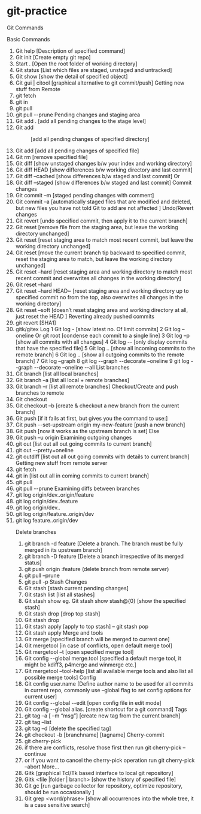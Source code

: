 # git-practice

Git Commands

Basic Commands
1.	Git help <Command> [Description of specified command]
2.	Git init [Create empty git repo]
3.	Start . [Open the root folder of working directory]
4.	Git status [List which files are staged, unstaged and untracked]
5.	Git show <object> [show the detail of specified object]
6.	Git gui | citool [graphical alternative to git commit/push]
Getting new stuff from Remote 
1.	git fetch
2.	git in
3.	git pull
4.	git pull --prune
Pending changes and staging area 
1.	Git add . [add all pending changes to the stage level]
2.	Git add <dir> [add all pending changes of specified directory]
3.	Git add <filename> [add all pending changes of specified file]
4.	Git rm <filename>[remove specified file]
5.	Git diff [show unstaged changes b/w your index and working directory]
6.	Git diff HEAD [show differences b/w working directory and last commit]
7.	Git diff –cached [show differences b/w staged and last commit]
Or
8.	Git diff –staged [show differences b/w staged and last commit]
Commit changes
1.	Git commit –m [staged pending changes with comment]
2.	Git commit –a [automatically staged files that are modified and deleted, but new files you have not told Git to add are not affected ]
Undo/Revert changes
1.	 Git revert <commit> [undo specified commit, then apply it to the current branch]
2.	Git reset <filename> [remove file from the staging area, but leave the working directory unchanged]
3.	Git reset [reset staging area to match most recent commit, but leave the working directory unchanged]
4.	Git reset <commit> [move the current branch tip backward to specified commit, reset the staging area to match, but leave the working directory unchanged]
5.	Git reset –hard [reset staging area and working directory to match most recent commit and overwrites all changes in the working directory]
6.	Git reset –hard <commit>
7.	Git reset –hard HEAD~<n> [reset staging area and working directory up to specified commit no from the top, also overwrites all changes in the working directory]
8.	Git reset –soft [doesn’t reset staging area and working directory at all, just reset the HEAD ]
Reverting already pushed commits
1.	git revert [SHA1]
2.	gitk/gitex
Log
1	Git log -<limit> [show latest no. Of limit commits]
2	Git log –oneline Or git root [condense each commit to a single line] 
3	Git log –p [show all commits with all changes]
4	Git log -- <file> [only display commits that have the specified file]
5	Git log ..<remote branch-name> [show all incoming commits to the remote branch]
6	Git log <remote branch-name>.. [show all outgoing commits to the remote branch]
7	Git log –graph
8	git log --graph --decorate –oneline
9	git log --graph --decorate –oneline --all
List branches
1.	Git branch [list all local branches]
2.	Git branch –a [list all local + remote branches]
3.	Git branch –r [list all remote branches]
Checkout/Create and push branches to remote
1.	Git checkout  <branch-Name>
2.	Git checkout –b <New branch-name> [create & checkout a new branch from the current branch]
3.	Git push [if it fails at first, but gives you the command to use:]
4.	Git push --set-upstream origin my-new-feature [push a new branch]
5.	Git push [now it works as the upstream branch is set]
Else
6.	Git push –u origin <current branch-name>
Examining outgoing changes
1.	git out [list out all out going commits to current branch]
2.	git out --pretty=oneline
3.	git outdiff [list out all out going commits with details to current branch]
Getting new stuff from remote server
1.	git fetch
2.	git in [list out all in coming commits to current branch]
3.	git pull
4.	git pull --prune
Examining diffs between branches
1.	git log origin/dev..origin/feature
2.	git log origin/dev..feature
3.	git log origin/dev..
4.	git log origin/feature..origin/dev
5.	git log feature..origin/dev

Delete branches
1.	git branch -d feature [Delete a branch. The branch must be fully merged in its upstream branch]
2.	git branch -D feature [Delete a branch irrespective of its merged status]
3.	git push origin <a space>:feature (delete branch from remote server)
4.	git pull –prune
5.	git pull -p 
Stash Changes
1.	Git stash [stash current pending changes]
2.	Git stash list [list all stashes]
3.	Git stash show <stash> eg. Git stash show stash@{0} [show the specified stash]
4.	Git stash drop [drop top stash] 
5.	Git stash drop <stash>
6.	Git stash apply [apply to top stash] – git stash pop
7.	Git stash apply <stash>
Merge and tools
1.	Git merge <branch> [specified branch will be merged to current one]
2.	Git mergetool [in case of conflicts, open default merge tool]
3.	Git mergetool –t <mergetool> [open specified merge tool]
4.	Git config --global merge.tool <merge-tool> [specified a default merge tool, it might be kdiff3, p4merge and winmerge etc.]
5.	Git  mergetool –tool-help [list all available merge tools and also list all possible merge tools]
Config
1.	Git config user.name <username> [Define author name to be used for all commits in current repo, commonly use –global flag to set config options for current user]
2.	Git config --global  --edit [open config file in edit mode]
3.	Git config --global  alias.<alias-name>  <git-command> [create shortcut for a git command]
Tags
1.	git tag –a [ –m “msg”] <tag-name> [create new tag from the current branch]
2.	git tag –list
3.	git tag –d <tag-name> [delete the specified tag]
4.	git checkout -b [branchname] [tagname]
Cherry-commit
1.	git cherry-pick <commit>
2.	if there are conflicts, resolve those first then run git cherry-pick –continue
3.	or if you want to cancel the cherry-pick operation run git cherry-pick –abort 
More...
1.	Gitk [graphical Tcl/Tk based interface to local git repository]
2.	Gitk <file |folder | branch> [show the history of specified file]
3.	Git gc [run garbage collector for repository, optimize repository, should be run occasionally ]
4.	Git grep <word/phrase> [show all occurrences into the whole tree, it is a case sensitive search]









